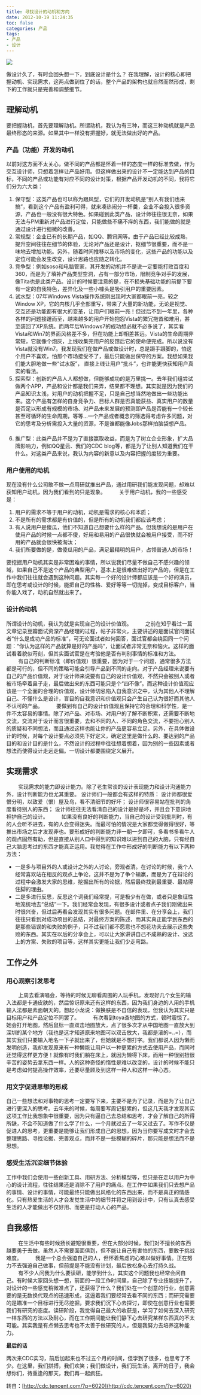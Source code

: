 ```yaml
---
title: 寻找设计的动机和方向
date: 2012-10-19 11:24:35
toc: false
categories: 产品
tags:
- 产品
- 设计
---
```


![](http://cdc.tencent.com/wp-content/uploads/2012/09/banner2.jpg)

做设计久了，有时会回头想一下，到底设计是什么？
在我理解，设计的核心即把握动机、实现需求，这两点做到位了的话，整个产品的架构也就自然而然形成，剩下的工作就只是完善和调整细节。

## 理解动机

要把握动机，首先要理解动机。所谓动机，我认为有三种，而这三种动机就是产品最终形态的来源。如果其中一样没有把握好，就无法做出好的产品。

### 产品（功能）开发的动机

以前对这方面不太关心，做不同的产品都是怀着一样的态度一样的标准去做，作为交互设计师，只想着怎样让产品好用。但这样做出来的设计不一定能达到产品的目标，不同的产品或功能有对应不同的设计对策，根据产品开发动机的不同，我将它们分为六大类：
　　
1. 保守型：这类产品也可以称为跟风型，它们的开发动机是“别人有我们也来搞”，看到这个产品有盈利可得，就来凑热闹分一杯羹，企业不会投入很多资源，产品也一般没有很大特色。如果碰到此类产品，设计师往往很无奈，如果无法与PM重新对产品进行定位，只能做些不痛不痒的东西，我们能做的就是通过设计进行细微的改善。
　　
1. 常规型：企业已有的长期产品，如QQ、腾讯网等。由于产品已经比较成熟，提升空间往往在细节的体验，无论对产品还是设计，抠细节很重要，而不是一味地去增加功能。另外，随着时间推移以及市场的变化，这些产品的功能以及定位可能会发生改变，设计思路也应随之转化。
　　
1. 竞争型：例如soso和电脑管家，其开发的动机并不是说一定要能打败百度和360，而是为了填补产品类型空洞，占有一部分市场，限制竞争对手的发展，像Tita也是此类产品。设计的时候要注意的是，在不损失基础功能的前提下要有一定的自我特色，差异化及一些小噱头是吸引用户的重要因素。
　　
1. 试水型：07年Windows Vista操作系统刚出现时大家都眼前一亮，较之Window XP，它的内核几乎全部重写，带来了大量的新功能，无论是视觉、交互还是功能都有很大的变革，让用户们眼前一亮！但过后不到一年里，各种各样的问题接踵而至，越来越多的用户开始抱怨Vista的繁冗拖沓和难用，甚至装回了XP系统。而两年后Windows7的成功想必就不必多说了，其实看Vista和Win7的界面风格差不多，但在功能上却相差甚远。Vista的生命周期非常短，它就像个炮灰，上线收集完用户的反馈后它的使命便完成。所以说没有Vista就没有Win7。我发现我们在做产品或做设计时，总是蹑手蹑脚的，怕这个用户不喜欢，怕那个市场接受不了，最后只能做出保守的方案。我想如果我们能大胆地做一些“试水版”， 直接上线让用户“批斗”，也许能更快获知用户真实的看法。
　　
1. 探索型：创新的产品人人都想做，但能够成功的是万里挑一。去年我们组尝试做两个APP，产品和设计都是我们来弄，结果都不理想。其实就是因为我们的产品知识太浅，对用户的动机把握不足，只是自己想当然地做出一些功能出来。这个产品有怎样的自身竞争力、目标人群是否真能获益、真实用户的数量是否足以形成有规模的市场、对产品未来发展的预测即产品是否能有一个较长甚至可循环的生命周期，等等…一个产品或者概念的筛选得考虑许多问题，对它的思考及分析需投入大量的资源，不是谁都能像Jobs那样拍脑袋想产品。
　　
1. 推广型：此类产品并不是为了直接赢取收益，而是为了树立企业形象，扩大品牌影响力，例如QQ星云、我们的CDC blog等，都是为了让别人知道我们在干什么。对这类产品来说，我认为内容的新意以及内容把握的度较为重要。
 
### 用户使用的动机

现在没有什么公司敢不做一点用研就推出产品，通过用研我们能发现问题，却难以获知用户动机，因为我们看到的只是现象。
　　
关于用户动机，我的一些感受是：

1. 用户的需求不等于用户的动机，动机是需求的核心和本质；
1. 不是所有的需求都是有价值的，但是所有的动机我们都应该考虑；
1. 有人说用户是傻瓜，他们不知道自己想要什么样的产品。但我想说的是用户在使用产品的时候一点都不傻，好用和易用的产品很快就会被用户接受，而不好用的产品就会很快被淘汰；
1. 我们所要做的是，做傻瓜用的产品，满足最精明的用户，占领普通人的市场！

要挖掘用户动机其实是非常困难的事情，所以说我们尽量不做自己不感兴趣的领域，如果自己不是这个产品的典型用户，基本上是很难做出好的产品的，但是在工作中我们往往就会遇到这种问题。其实每一个好的设计师都应该是一个好的演员，即在思考或设计的时候，能把自己的性格、爱好等等一切抛掉，变成目标客户，当你能入戏了，动机自然就出来了。
 
### 设计的动机

所谓设计的动机，我认为就是实现自己的设计价值观。
　　
之前在知乎看过一篇文章记录豆瓣面试资深产品经理的过程，帖子非常火，主要讲述的是面试官问面试者“什么是成功产品的标准”，可无论面试者如何回答，面试官都会绕回同一个问题：“你认为这样的产品就算是好的产品吗”，让面试者非常无奈和恼火。这样的面试看着貌似苛刻，但其实面试官是在考验他是否有判别事情的标准和方法。
　　
有自己的判断标准（即价值观）很重要，因为对于一个问题，通常很多方法都是可行的，但不同的策略可能会引导产品到不同的走向。对于产品经理来说要有自己的产品价值观，对于设计师来说要有自己的设计价值观，不然只会被别人或者被市场牵着鼻子走，最后做出来的东西可能只是个“四不像”。而这种设计价值观应该是一个全面的合理的价值观，设计师切忌陷入自我意识之中，认为其他人不理解自己、不懂什么是设计，盲目的自我意识和价值观只会产生自己认为很好而其他人不认可的产品。
　　
要做到有自己的设计价值观且保持它的合理和科学性，是一件不太容易的事情。除了对产品、对市场、对用户的了解不断积累，还需要不断地交流，交流对于设计而言很重要，去和不同的人、不同的角色交流，不要担心别人的质疑和不同想法，而且通过这样也能让你的产品更容易立足。另外，在具体做设计的时候，对每个设计要点必须先下好定义，确定这里是做什么的、要达到的产品目的和设计目的是什么，不然设计的过程中往往想着想着，因为别的一些因素或者想法而使得设计走远走偏。一切设计都要围绕定义展开。
 
## 实现需求
　　
实现需求的能力即设计能力。除了老生常谈的设计表现能力和设计沟通能力外，设计判断能力也尤其重要。
设计师们一般都会有这样的特质：
设计师都很爱恨分明，以致爱（恨）屋及乌，看不清细节的好坏；
设计师很容易站在批判的角度看待别人的东西；
设计师往往无法看清自己的设计是好是坏，并且会下意识地袒护自己的设计。
　　
如果没有良好的判断能力，当自己的设计受到批判时，有的人会听不进去，有的人会变得迷失。而最可怕的情况是大家都觉得做得很好，等推出市场之后才发现非也。要形成好的判断能力非一朝一夕即可，多看书多看牛人的观点固然有助，但是直接从别人口中得到的知识难以进到自己的大脑，只有经自己大脑思考过的东西才能真正运用。我觉得在工作中形成好的判断能力有以下两种方法：
　　
- 一是多与项目外的人或设计之外的人讨论，旁观者清。在讨论的时候，我个人经常喜欢站在相反的观点上争论，这并不是为了争个输赢，而是为了在辩论的过程中会激发大家的思维，挖掘出所有的论据，然后最终找到最重要、最站得住脚的理由。
　　
- 二是多进行反思，反思这个词我们经常提，可是极少有在做，或者只是象征性地笼统地去“总结”一下。我们经常会发现，有很多设计或者点子我们刚做出来时很兴奋，但过后再看会发现其实有很多问题。在邮件里、在分享会上，我们往往只看到对成功项目的总结，对最终方案的陈述，而其实真正能学到东西的是那些错误的和失败的例子，只不过我们都不愿意也不想花功夫去展示这些失败的东西。其实在以后的分享会上，可以让大家讲讲自己不成熟的设计、没选上的方案、失败的项目等，这样其实更能让我们少走弯路。
 
## 工作之外

### 用心观察引发思考
　　
上周去看演唱会，等待的时候无聊看周围的人玩手机，发现好几个女生的输入法都是卡通皮肤的，然后惊讶原来还有这样的东西，因为我们身边的人用的手机输入法都是素面朝天的。想起小龙说：做换肤是不自信的表现，但我认为其实只是目标用户和产品定位不同罢了。
　　
有次看到toya查地图的方式，顿时震惊了。她会打开地图，然后鼠标一直双击地图放大，点了很多次才从中国地图一直放大到深圳的某个地方（我也是这才知道原来地图可以双击放大，我都是滚的=..=），而其实我们只要输入地名一下子就出来了，但她就是不想打字。我们都说人因为懒而发明创造，我却发现原来有一种懒能让用户以一种更累的方式去使用产品，而同时还觉得这样更方便！就像有时我们躺在床上，就因为懒得下床，而用一种很别扭很辛苦的姿势去拿东西一样。人的这种奇怪的惰性是难以改变的，设计的时候不能只是考虑如何提高操作效率，还要尽量顾及到这样一种人和这样一种心态。

### 用文字促进思想的形成

自己一些想法和对事物的思考一定要写下来，主要不是为了记录，而是为了让自己进行更深入的思考。去年来的时候，每周要写周记挺累的，但这几天我才发现其实这项工作比我想象中很重要，因为只有逼自己去总结和思考，才会了解自己的所得所缺，不会不知道做了什么学了什么，一个月就过去了一年又过去了。写作不仅是促进人的思考，更重要是能够让我们形成自己的思想，因为当你要写成文时才会去整理思路、寻找论据、完善观点，而并不是一些模糊的碎片，那只能是想法而不是思想。

### 感受生活沉淀细节体验

工作中我们会使用一些创新工具、用研方法、分析模型等，但只是在走以用户为中心的设计流程，往往结果还是消除不了用户的痛点。在工作中如果我们只去想产品的事情、设计的事情，可能最终只能做出风格化的东西出来，而不是真正的情感化。只有热爱生活的人才会发觉生活中的细节并将之用到设计中，只有认真去感受生活的人才能做出不仅好用、而更是打动人心的产品。
 
## 自我感悟
　　
在生活中有些时候扬长避短很重要，但在大部分时候，我们对不擅长的东西越要勇于去做。虽然人不需要面面俱到，但不能让自己有害怕的东西，要敢于挑战难度。
　　
我是一个总会强迫自己的人，但怀着焦虑的心难以做好事情。正在努力不去强迫自己做事，但前提是不能没有计划，最后放松身心去打持久战。
　　
有不少人问我为什么要读研，能学到什么，其实这个问题我也经常会问自己。有时候大家回头想一想，前面的一段工作时间里，自己除了专业技能提升了，对设计的一些感觉稍微准点了，还获得了什么？我们处在一个创意的行业，创意需要的是无数换代观点的迅速形成，这逼着我们要经常去看不同的东西；而研究需要的是瞄准一个目标进行无尽挖掘，要求我们沉下心去探讨，即使在创意行业也需要我们有研究的态度。读研阶段，我觉得自己最大的收获是，学习了如何去深入研究一样东西的方法以及耐心，而在工作期间能让我们静下心去研究某样东西真的不太可能。其实我是有点懒去思考也不太善于做研究的人，但是我努力去培养这种能力。
 
**最后的话**

两次来CDC实习，前后加起来也不过五个月的时间，但学到了很多，也思考了不少。在这里，我们拼搏，我们欢笑；我们做设计，我们玩生活。离开的日子，我会想你们，待重逢的那天，我们再一起疯狂。

转自：[http://cdc.tencent.com/?p=6020](http://cdc.tencent.com/?p=6020)
